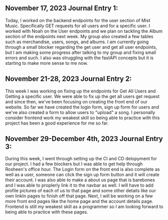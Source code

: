 ## November 17, 2023 Journal Entry 1:

Today, I worked on the backend endpoints for the user section of Mist Music. Specifically GET requests for all users and for a specific user. I worked with Noah on the User endpoints and we plan on tackling the Album section of the endpoints next week.
My group also created a few tables such as merchandise, users, songs, and albums. I am currently going through a small blocker regarding the get user and get all user endpoints, but I am making some progress after talking to my group and fixing small errors and such.
I also was struggling with the fastAPI concepts but it is starting to make more sense to me now.


## November 21-28, 2023 Journal Entry 2:


This week I was working on fixing up the endpoints for Get All Users and Getting a specific user. We were able to fix up the get all users get request and since then, we've been focusing on creating the front end of our website. So far we have created the login form, sign up form for users and we've also created a form to allow users to "upload" a song. I personally consider frontend work my weakest skill so being able to practice with this project has been a good experience for me so far.

## November 29-December 4th, 2023 Journal Entry 3:

During this week, I went through setting up the CI and CD delopyment for our project. I had a few blockers but I was able to get help through Rosheen's office hour. The Login form on the front end is also complete as well as a user, someone can click the sign up form button and it will create their account. I was also able to make a about us page that is barebones and I was able to proplerly link it to the navbar as well. I will have to add profile pictures of each of us to that page and some other details like our own linkIn pages to finish off that page. Next, I will be working on a few more front end pages like the home page and the account details page. Frontend is still my weakest skill as a programmer so I am looking forward to being able to practice with these pages.
